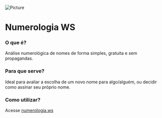 ![Picture](http://numerologia.ws/images/logo128.72eeb6d1.png) 

# Numerologia WS #

### O que é? ###
Análise numerológica de nomes de forma simples, gratuita e sem propagandas. 

### Para que serve? ###
Ideal para avaliar a escolha de um novo nome para algo/alguém, ou decidir como assinar seu próprio nome. 

### Como utilizar? ###
Acesse [numerologia.ws](http://numerologia.ws)